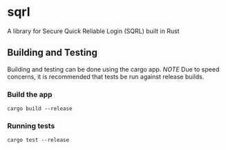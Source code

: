 # sqrl
A library for Secure Quick Reliable Login (SQRL) built in Rust

## Building and Testing
Building and testing can be done using the cargo app. *NOTE* Due to speed concerns, it is recommended that tests be run against release builds.

### Build the app
```cargo build --release```

### Running tests
```cargo test --release```